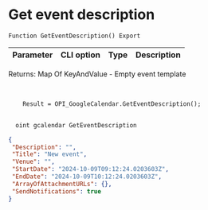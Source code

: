 ﻿---
sidebar_position: 1
---

# Get event description 




`Function GetEventDescription() Export`

  | Parameter | CLI option | Type | Description |
  |-|-|-|-|

  
  Returns:  Map Of KeyAndValue - Empty event template

<br/>




```bsl title="Code example"
    Result = OPI_GoogleCalendar.GetEventDescription();
```



```sh title="CLI command example"
    
  oint gcalendar GetEventDescription

```

```json title="Result"
{
 "Description": "",
 "Title": "New event",
 "Venue": "",
 "StartDate": "2024-10-09T09:12:24.0203603Z",
 "EndDate": "2024-10-09T10:12:24.0203603Z",
 "ArrayOfAttachmentURLs": {},
 "SendNotifications": true
}
```
